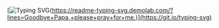 [![Typing SVG](FFFFFF)(https://readme-typing-svg.demolab.com/?lines=Goodbye+Papa,+please+pray+for+me.)](https://git.io/typing-svg)
